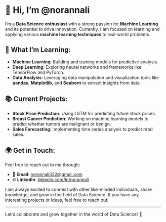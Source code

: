 # 👋 Hi, I’m **@norannali**

I’m a **Data Science enthusiast** with a strong passion for **Machine Learning** and its potential to drive innovation. Currently, I am focused on learning and applying various **machine learning techniques** to real-world problems.

## 🌱 What I’m Learning:
- **Machine Learning**: Building and training models for predictive analysis.
- **Deep Learning**: Exploring neural networks and frameworks like TensorFlow and PyTorch.
- **Data Analysis**: Leveraging data manipulation and visualization tools like **pandas**, **Matplotlib**, and **Seaborn** to extract insights from data.

## 📚 Current Projects:
- **Stock Price Prediction**: Using LSTM for predicting future stock prices.
- **Breast Cancer Prediction**: Working on machine learning models to predict whether tumors are malignant or benign.
- **Sales Forecasting**: Implementing time series analysis to predict retail sales.

## 🌍 Get in Touch:

Feel free to reach out to me through:

- 📧 **Email**: [norannali322@gmail.com](mailto:norannali322@gmail.com)
- 🌐 **LinkedIn**: [linkedin.com/in/norannali](https://www.linkedin.com/in/noran-ali-666434270/)

I am always excited to connect with other like-minded individuals, share knowledge, and grow in the field of Data Science. If you have any interesting projects or ideas, feel free to reach out!

---

Let's collaborate and grow together in the world of Data Science! 🚀
